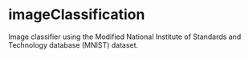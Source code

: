 # imageClassification

Image classifier using the Modified National Institute of Standards and Technology database (MNIST) dataset.

